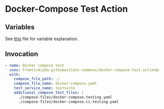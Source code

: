 # **Docker-Compose Test Action** #

## **Variables** ##

See [this](../.github/workflows/compose-ci.yaml) file for variable explanation.

## **Invocation** ##

```yaml
- name: Docker compose test
  uses: Fremtind/pda-githubactions-commons/docker-compose-test-action@main
  with:
    compose_file_path: ./
    compose_file_name: docker-compose.yaml
    test_service_name: testsuite
    additional_compose_test_files: |
      ./compose-files/docker-compose.testing.yaml
      ./compose-files/docker-compose.ci-testing.yaml
```